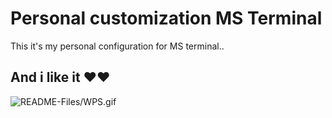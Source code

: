 # Personal customization MS Terminal

This it's my personal configuration for MS terminal.. 

## And i like it ❤❤

![README-Files/WPS.gif](README-Files/WPS.gif "README-Files/WPS.gif")